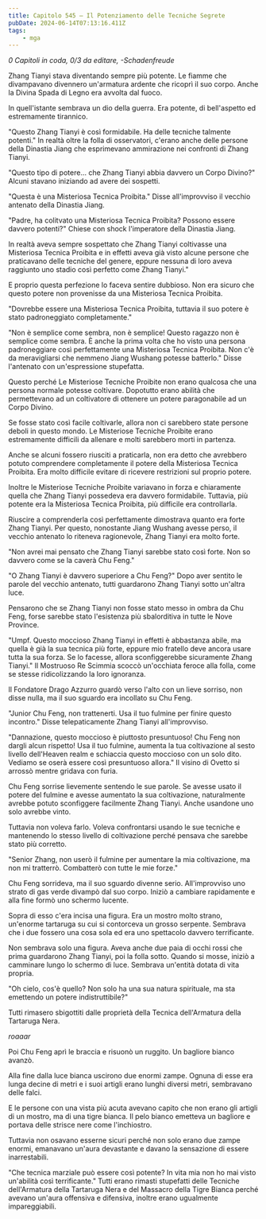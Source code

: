 ```yaml
---
title: Capitolo 545 – Il Potenziamento delle Tecniche Segrete
pubDate: 2024-06-14T07:13:16.411Z
tags:
    - mga
---
```



<em>0 Capitoli in coda, 0/3
da editare,
-Schadenfreude</em>


Zhang Tianyi stava diventando sempre più potente. Le fiamme che divampavano divennero un'armatura ardente che ricoprì il suo corpo. Anche la Divina Spada di Legno era avvolta dal fuoco.


In quell'istante sembrava un dio della guerra. Era potente, di bell'aspetto ed estremamente tirannico.


"Questo Zhang Tianyi è così formidabile. Ha delle tecniche talmente potenti." In realtà oltre la folla di osservatori, c'erano anche delle persone della Dinastia Jiang che esprimevano ammirazione nei confronti di Zhang Tianyi.


"Questo tipo di potere... che Zhang Tianyi abbia davvero un Corpo Divino?" Alcuni stavano iniziando ad avere dei sospetti.


"Questa è una Misteriosa Tecnica Proibita." Disse all'improvviso il vecchio antenato della Dinastia Jiang.


"Padre, ha colitvato una Misteriosa Tecnica Proibita? Possono essere davvero potenti?" Chiese con shock l'imperatore della Dinastia Jiang.


In realtà aveva sempre sospettato che Zhang Tianyi coltivasse una Misteriosa Tecnica Proibita e in effetti aveva già visto alcune persone che praticavano delle tecniche del genere, eppure nessuna di loro aveva raggiunto uno stadio così perfetto come Zhang Tianyi."


E proprio questa perfezione lo faceva sentire dubbioso. Non era sicuro che questo potere non provenisse da una Misteriosa Tecnica Proibita.


"Dovrebbe essere una Misteriosa Tecnica Proibita, tuttavia il suo potere è stato padroneggiato completamente."


"Non è semplice come sembra, non è semplice! Questo ragazzo non è semplice come sembra. È anche la prima volta che ho visto una persona padroneggiare così perfettamente una Misteriosa Tecnica Proibita. Non c'è da meravigliarsi che nemmeno Jiang Wushang potesse batterlo." Disse l'antenato con un'espressione stupefatta.


Questo perché Le Misteriose Tecniche Proibite non erano qualcosa che una persona normale potesse coltivare. Dopotutto erano abilità che permettevano ad un coltivatore di ottenere un potere paragonabile ad un Corpo Divino.


Se fosse stato così facile coltivarle, allora non ci sarebbero state persone deboli in questo mondo. Le Misteriose Tecniche Proibite erano estremamente difficili da allenare e molti sarebbero morti in partenza.


Anche se alcuni fossero riusciti a praticarla, non era detto che avrebbero potuto comprendere completamente il potere della Misteriosa Tecnica Proibita. Era molto difficile evitare di ricevere restrizioni sul proprio potere.


Inoltre le Misteriose Tecniche Proibite variavano in forza e chiaramente quella che Zhang Tianyi possedeva era davvero formidabile. Tuttavia, più potente era la Misteriosa Tecnica Proibita, più difficile era controllarla.


Riuscire a comprenderla così perfettamente dimostrava quanto era forte Zhang Tianyi. Per questo, nonostante Jiang Wushang avesse perso, il vecchio antenato lo riteneva ragionevole, Zhang Tianyi era molto forte.


"Non avrei mai pensato che Zhang Tianyi sarebbe stato così forte. Non so davvero come se la caverà Chu Feng."


"O Zhang Tianyi è davvero superiore a Chu Feng?" Dopo aver sentito le parole del vecchio antenato, tutti guardarono Zhang Tianyi sotto un'altra luce.


Pensarono che se Zhang Tianyi non fosse stato messo in ombra da Chu Feng, forse sarebbe stato l'esistenza più sbalorditiva in tutte le Nove Province.


"Umpf. Questo moccioso Zhang Tianyi in effetti è abbastanza abile, ma quella è già la sua tecnica più forte, eppure mio fratello deve ancora usare tutta la sua forza. Se lo facesse, allora sconfiggerebbe sicuramente Zhang Tianyi." Il Mostruoso Re Scimmia scoccò un'occhiata feroce alla folla, come se stesse ridicolizzando la loro ignoranza.


Il Fondatore Drago Azzurro guardò verso l'alto con un lieve sorriso, non disse nulla, ma il suo sguardo era incollato su Chu Feng.


"Junior Chu Feng, non trattenerti. Usa il tuo fulmine per finire questo incontro." Disse telepaticamente Zhang Tianyi all'improvviso.


"Dannazione, questo moccioso è piuttosto presuntuoso! Chu Feng non dargli alcun rispetto! Usa il tuo fulmine, aumenta la tua coltivazione al sesto livello dell'Heaven realm e schiaccia questo moccioso con un solo dito. Vediamo se oserà essere così presuntuoso allora." Il visino di Ovetto si arrossò mentre gridava con furia.


Chu Feng sorrise lievemente sentendo le sue parole. Se avesse usato il potere del fulmine e avesse aumentato la sua coltivazione, naturalmente avrebbe potuto sconfiggere facilmente Zhang Tianyi. Anche usandone uno solo avrebbe vinto.


Tuttavia non voleva farlo. Voleva confrontarsi usando le sue tecniche e mantenendo lo stesso livello di coltivazione perché pensava che sarebbe stato più corretto.


"Senior Zhang, non userò il fulmine per aumentare la mia coltivazione, ma non mi tratterrò. Combatterò con tutte le mie forze."


Chu Feng sorrideva, ma il suo sguardo divenne serio. All'improvviso uno strato di gas verde divampò dal suo corpo. Iniziò a cambiare rapidamente e alla fine formò uno schermo lucente.


Sopra di esso c'era incisa una figura. Era un mostro molto strano, un'enorme tartaruga su cui si contorceva un grosso serpente. Sembrava che i due fossero una cosa sola ed era uno spettacolo davvero terrificante.


Non sembrava solo una figura. Aveva anche due paia di occhi rossi che prima guardarono Zhang Tianyi, poi la folla sotto. Quando si mosse, iniziò a camminare lungo lo schermo di luce. Sembrava un'entità dotata di vita propria.


"Oh cielo, cos'è quello? Non solo ha una sua natura spirituale, ma sta emettendo un potere indistruttibile?"


Tutti rimasero sbigottiti dalle proprietà della Tecnica dell'Armatura della Tartaruga Nera.


*roaaar*


Poi Chu Feng aprì le braccia e risuonò un ruggito. Un bagliore bianco avanzò.


Alla fine dalla luce bianca uscirono due enormi zampe. Ognuna di esse era lunga decine di metri e i suoi artigli erano lunghi diversi metri, sembravano delle falci.


E le persone con una vista più acuta avevano capito che non erano gli artigli di un mostro, ma di una tigre bianca. Il pelo bianco emetteva un bagliore e portava delle strisce nere come l'inchiostro.


Tuttavia non osavano esserne sicuri perché non solo erano due zampe enormi, emanavano un'aura devastante e davano la sensazione di essere inarrestabili.


"Che tecnica marziale può essere così potente? In vita mia non ho mai visto un'abilità così terrificante." Tutti erano rimasti stupefatti delle Tecniche dell'Armatura della Tartaruga Nera e del Massacro della Tigre Bianca perché avevano un'aura offensiva e difensiva, inoltre erano ugualmente impareggiabili.
                                


                                



